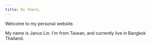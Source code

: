 ```yaml
---
title: Hi there,
--- 
```


Welcome to my personal website.

My name is Janus Lin. I'm from Taiwan, and currently live in Bangkok Thailand.
